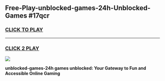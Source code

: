
## Free-Play-unblocked-games-24h-Unblocked-Games #17qcr
<h3>
<a href="https://news.freeplayer.one?title=unblocked-games-24h&ref=8M">CLICK TO PLAY</a></h3>
<hr>

<h3>
<a href="https://news.freeplayer.one?title=unblocked-games-24h&ref=8M">CLICK 2 PLAY</a>
  
</h3>

<a href="https://news.freeplayer.one?title=unblocked-games-24h&ref=8M"><img src="https://clearcache.store/games.png"></a>


**unblocked-games-24h games unblocked: Your Gateway to Fun and Accessible Online Gaming**
